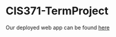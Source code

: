 # CIS371-TermProject
Our deployed web app can be found [here](https://movie-reviews371.vercel.app/)

